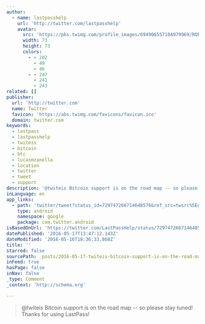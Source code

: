 ```yaml
---
author:
  - name: lastpasshelp
    url: 'http://twitter.com/lastpasshelp'
    avatar:
      src: 'https://pbs.twimg.com/profile_images/694906557104979969/ROk2u9Js_bigger.png'
      width: 73
      height: 73
      colors:
        - - 202
          - 49
          - 46
        - - 247
          - 241
          - 243
related: []
publisher:
  url: 'http://twitter.com'
  name: Twitter
  favicon: 'https://abs.twimg.com/favicons/favicon.ico'
  domain: twitter.com
keywords:
  - lastpass
  - lastpasshelp
  - twiteis
  - bitcoin
  - btc
  - lucasmzanella
  - location
  - twitter
  - tweet
  - support
description: '@twiteis Bitcoin support is on the road map -- so please stay tuned! Thanks for using LastPass!'
inLanguage: en
app_links:
  - path: 'twitter/tweet?status_id=729747266714648576&ref_src=twsrc%5Egoogle%7Ctwcamp%5Eandroidseo%7Ctwgr%5Estatus%7Ctwterm%5E729747266714648576'
    type: android
    namespace: google
    package: com.twitter.android
isBasedOnUrl: 'https://twitter.com/LastPassHelp/status/729747266714648576'
datePublished: '2016-05-17T13:47:12.143Z'
dateModified: '2016-05-16T18:36:33.868Z'
title: ''
starred: false
sourcePath: _posts/2016-05-17-twiteis-bitcoin-support-is-on-the-road-map-so-please-sta.md
inFeed: true
hasPage: false
inNav: false
_type: Comment
_context: 'http://schema.org'

---
```

> @twiteis Bitcoin support is on the road map -- so please stay tuned! Thanks for using LastPass!